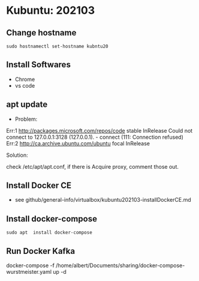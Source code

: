 
# Kubuntu: 202103

## Change hostname

`sudo hostnamectl set-hostname kubntu20`

## Install Softwares

- Chrome
- vs code

## apt update

- Problem:

Err:1 http://packages.microsoft.com/repos/code stable InRelease
  Could not connect to 127.0.0.1:3128 (127.0.0.1). - connect (111: Connection refused)
Err:2 http://ca.archive.ubuntu.com/ubuntu focal InRelease

Solution:

check /etc/apt/apt.conf, if there is Acquire proxy, comment those out.

## Install Docker CE

- see github/general-info/virtualbox/kubuntu202103-installDockerCE.md

## Install docker-compose

`sudo apt  install docker-compose`

## Run Docker Kafka

docker-compose -f /home/albert/Documents/sharing/docker-compose-wurstmeister.yaml up -d

